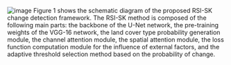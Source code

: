 ![image](https://github.com/user-attachments/assets/731deb86-c683-4fad-b060-f085eed5867b)
Figure 1 shows the schematic diagram of the proposed RSI-SK change detection framework. The RSI-SK method is composed of the following main parts: the backbone of the U-Net network, the pre-training weights of the VGG-16 network, the land cover type probability generation module, the channel attention module, the spatial attention module, the loss function computation module for the influence of external factors, and the adaptive threshold selection method based on the probability of change.

